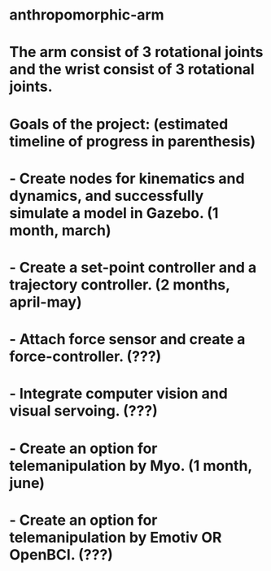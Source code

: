 # anthropomorphic-arm

# The arm consist of 3 rotational joints and the wrist consist of 3 rotational joints.

# Goals of the project: (estimated timeline of progress in parenthesis)
# - Create nodes for kinematics and dynamics, and successfully simulate a model in Gazebo. (1 month, march)
# - Create a set-point controller and a trajectory controller. (2 months, april-may)
# - Attach force sensor and create a force-controller. (???)
# - Integrate computer vision and visual servoing. (???)
# - Create an option for telemanipulation by Myo. (1 month, june)
# - Create an option for telemanipulation by Emotiv OR OpenBCI. (???)
